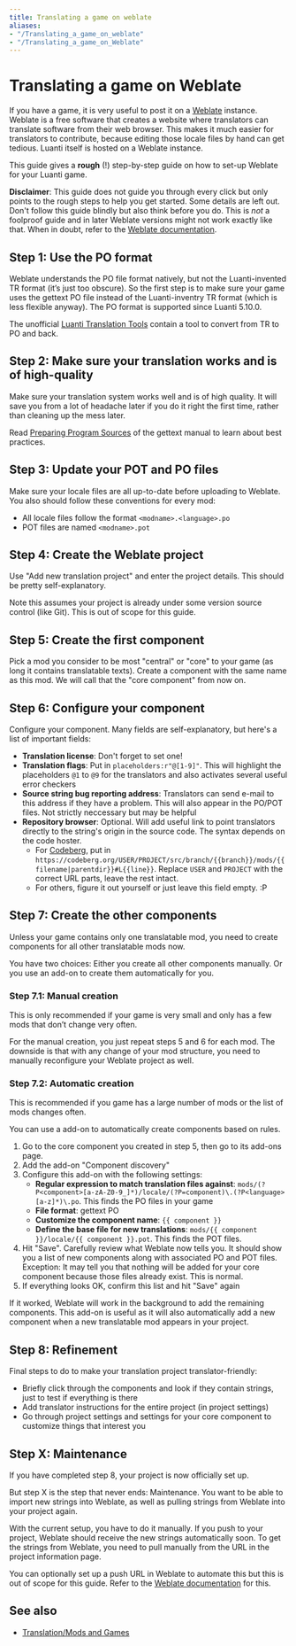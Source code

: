 ```yaml
---
title: Translating a game on weblate
aliases:
- "/Translating_a_game_on_weblate"
- "/Translating_a_game_on_Weblate"
---
```


# Translating a game on Weblate


If you have a game, it is very useful to post it on a [Weblate](https://weblate.org/) instance. Weblate is a free software that creates a website where translators can translate software from their web browser. This makes it much easier for translators to contribute, because editing those locale files by hand can get tedious. Luanti itself is hosted on a Weblate instance.

This guide gives a **rough** (!) step-by-step guide on how to set-up Weblate for your Luanti game.

**Disclaimer**: This guide does not guide you through every click but only points to the rough steps to help you get started. Some details are left out. Don't follow this guide blindly but also think before you do. This is _not_ a foolproof guide and in later Weblate versions might not work exactly like that. When in doubt, refer to the [Weblate documentation](https://docs.weblate.org/).

Step 1: Use the PO format
-------------------------

Weblate understands the PO file format natively, but not the Luanti-invented TR format (it’s just too obscure). So the first step is to make sure your game uses the gettext PO file instead of the Luanti-inventry TR format (which is less flexible anyway). The PO format is supported since Luanti 5.10.0.

The unofficial [Luanti Translation Tools](https://codeberg.org/Wuzzy/Luanti_Translation_Tools) contain a tool to convert from TR to PO and back.

Step 2: Make sure your translation works and is of high-quality
---------------------------------------------------------------

Make sure your translation system works well and is of high quality. It will save you from a lot of headache later if you do it right the first time, rather than cleaning up the mess later.

Read [Preparing Program Sources](https://www.gnu.org/software/gettext/manual/html_node/Sources.html) of the gettext manual to learn about best practices.

Step 3: Update your POT and PO files
------------------------------------

Make sure your locale files are all up-to-date before uploading to Weblate. You also should follow these conventions for every mod:

* All locale files follow the format `<modname>.<language>.po`
* POT files are named `<modname>.pot`

Step 4: Create the Weblate project
----------------------------------

Use "Add new translation project" and enter the project details. This should be pretty self-explanatory.

Note this assumes your project is already under some version source control (like Git). This is out of scope for this guide.

Step 5: Create the first component
----------------------------------

Pick a mod you consider to be most "central" or "core" to your game (as long it contains translatable texts). Create a component with the same name as this mod. We will call that the "core component" from now on.

Step 6: Configure your component
--------------------------------

Configure your component. Many fields are self-explanatory, but here's a list of important fields:

* **Translation license**: Don't forget to set one!
* **Translation flags**: Put in `placeholders:r"@[1-9]"`. This will highlight the placeholders `@1` to `@9` for the translators and also activates several useful error checkers
* **Source string bug reporting address**: Translators can send e-mail to this address if they have a problem. This will also appear in the PO/POT files. Not strictly neccessary but may be helpful
* **Repository browser**: Optional. Will add useful link to point translators directly to the string's origin in the source code. The syntax depends on the code hoster.
    *   For [Codeberg](https://codeberg.org/), put in `https://codeberg.org/USER/PROJECT/src/branch/{{branch}}/mods/{{filename|parentdir}}#L{{line}}`. Replace `USER` and `PROJECT` with the correct URL parts, leave the rest intact.
    *   For others, figure it out yourself or just leave this field empty. :P

Step 7: Create the other components
-----------------------------------

Unless your game contains only one translatable mod, you need to create components for all other translatable mods now.

You have two choices: Either you create all other components manually. Or you use an add-on to create them automatically for you.

### Step 7.1: Manual creation

This is only recommended if your game is very small and only has a few mods that don’t change very often.

For the manual creation, you just repeat steps 5 and 6 for each mod. The downside is that with any change of your mod structure, you need to manually reconfigure your Weblate project as well.

### Step 7.2: Automatic creation

This is recommended if you game has a large number of mods or the list of mods changes often.

You can use a add-on to automatically create components based on rules.

1.  Go to the core component you created in step 5, then go to its add-ons page.
2.  Add the add-on "Component discovery"
3.  Configure this add-on with the following settings:
    * **Regular expression to match translation files against**: `mods/(?P<component>[a-zA-Z0-9_]*)/locale/(?P=component)\.(?P<language>[a-z]*)\.po`. This finds the PO files in your game
    * **File format**: gettext PO
    * **Customize the component name**: `{{ component }}`
    * **Define the base file for new translations**: `mods/{{ component }}/locale/{{ component }}.pot`. This finds the POT files.
4.  Hit "Save". Carefully review what Weblate now tells you. It should show you a list of new components along with associated PO and POT files. Exception: It may tell you that nothing will be added for your core component because those files already exist. This is normal.
5.  If everything looks OK, confirm this list and hit "Save" again

If it worked, Weblate will work in the background to add the remaining components. This add-on is useful as it will also automatically add a new component when a new translatable mod appears in your project.

Step 8: Refinement
------------------

Final steps to do to make your translation project translator-friendly:

* Briefly click through the components and look if they contain strings, just to test if everything is there
* Add translator instructions for the entire project (in project settings)
* Go through project settings and settings for your core component to customize things that interest you

Step X: Maintenance
-------------------

If you have completed step 8, your project is now officially set up.

But step X is the step that never ends: Maintenance. You want to be able to import new strings into Weblate, as well as pulling strings from Weblate into your project again.

With the current setup, you have to do it manually. If you push to your project, Weblate should receive the new strings automatically soon. To get the strings from Weblate, you need to pull manually from the URL in the project information page.

You can optionally set up a push URL in Weblate to automate this but this is out of scope for this guide. Refer to the [Weblate documentation](https://docs.weblate.org/) for this.

See also
--------

* [Translation/Mods and Games](/Translation/Mods_and_Games "Translation/Mods and Games")